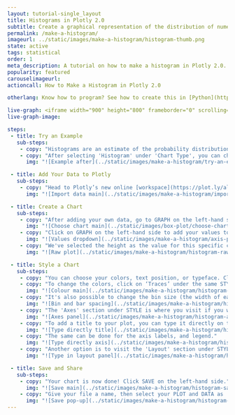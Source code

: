 ```yaml
---
layout: tutorial-single_layout
title: Histograms in Plotly 2.0
subtitle: Create a graphical representation of the distribution of numerical data.
permalink: /make-a-histogram/
imageurl: ../static/images/make-a-histogram/histogram-thumb.png
state: active
tags: statistical
order: 1
meta_description: A tutorial on how to make a histogram in Plotly 2.0.
popularity: featured
carouselimageurl:
actioncall: How to Make a Histogram in Plotly 2.0

otherlang: Know how to program? See how to create this in [Python](https://plot.ly/python/histograms/) or [R](https://plot.ly/r/histograms/).

live-graph: <iframe width="900" height="800" frameborder="0" scrolling="no" src="https://plot.ly/~plotly2_demo/19.embed"></iframe>
live-graph-image:

steps:
 - title: Try an Example
   sub-steps:
    - copy: "Histograms are an estimate of the probability distribution of a continuous quantitative variable. If you'd like to know more about this type of plot, visit [this](http://help.plot.ly/histogram/) page for great information."
    - copy: "After selecting 'Histogram' under 'Chart Type', you can check out an example before adding your own data. Clicking the 'try an example' button will show what a sample chart looks like after adding data and playing with the style. You'll also see what values and style attributes were selected for this specific chart, as well as the end result."
      img: "![Example after](../static/images/make-a-histogram/try-an-example.png)"

 - title: Add Your Data to Plotly
   sub-steps:
    - copy: "Head to Plotly’s new online [workspace](https://plot.ly/alpha/workspace/) and add your data. You have the option of typing directly in the grid, uploading your file, or entering a URL of an online dataset. Plotly accepts .xls, .xlsx, or .csv files. For more information on how to enter your data, see [this](http://help.plot.ly/add-data-to-the-plotly-grid/) tutorial."
      img: "![Import data main](../static/images/make-a-histogram/import-data.png)"

 - title: Create a Chart
   sub-steps:
    - copy: "After adding your own data, go to GRAPH on the left-hand side, then 'Create'. Choose 'Histogram' under 'Chart type'. Note that this chart is only available with a PRO subscription. Click [here](https://plot.ly/products/cloud/) to upgrade"
      img: "![Choose chart main](../static/images/box-plot/choose-chart-type.png)"
    - copy: "Click on GRAPH on the left-hand side to add your values to your histogram. After selecting ‘Histogram', you should then fill out the values dropdown to create the plot. Note that drawing and fitting the curve for this type of plot is not currently available, but is coming soon!"
      img: "![Values dropdown](../static/images/make-a-histogram/axis-pane.png)"
    - copy: "We've selected the height as the value for this specific chart. This will create a raw histogram as seen below, but there's still a little work to do to make it look great!"
      img: "![Raw plot](../static/images/make-a-histogram/histogram-raw-plot.png)"

 - title: Style a Chart
   sub-steps:
    - copy: "You can choose your colors, text position, or typeface. Click on STYLE on the left-hand side to play around with the style of your chart."
    - copy: "To change the colors, click on ‘Traces’ under the same STYLE tab. Note that certain colors and typeface are only available with a PRO subscription. Click [here](https://plot.ly/products/cloud/) to upgrade!"
      img: "![Colour main](../static/images/make-a-histogram/histogram-colours.png)"
    - copy: "It's also possible to change the bin size (the width of each bin) and the padding between each bar; it's under the same 'Traces' section. We want padding between each bar, so we've spaced them by 15%."
      img: "![Bin and bar spacing](../static/images/make-a-histogram/histogram-bin-bar.png)"
    - copy: "The 'Axes' section under STYLE is where you visit if you want to change your axes title(s), range(s), or grid lines behind your plot.."
      img: "![Axes panel](../static/images/make-a-histogram/histogram-axes.gif)"
    - copy: "To add a title to your plot, you can type it directly on the title by double-clicking it."
      img: "![Type directly title](../static/images/make-a-histogram/histogram-title-type.png)"
    - copy: "The same can be done for the axis labels, and legend."
      img: "![Type directly axis](../static/images/make-a-histogram/histogram-axes-type.png)"
    - copy: "Another option is to visit the 'Layout' section under STYLE, click on 'Text' and enter your title in the box, as shown below."
      img: "![Type in layout panel](../static/images/make-a-histogram/histogram-title-panel.png)"

 - title: Save and Share
   sub-steps:
    - copy: "Your chart is now done! Click SAVE on the left-hand side."
      img: "![Save main](../static/images/make-a-histogram/histogram-save-main.png)"
    - copy: "Give your file a name, then select your PLOT and DATA as 'Public' or 'Private'. For more information on how sharing works, including the difference between private, public and secret sharing, visit [this](http://help.plot.ly/save-share-and-export-in-plotly/) page."
      img: "![Save pop-up](../static/images/make-a-histogram/histogram-save-popup.png)"
---
```




